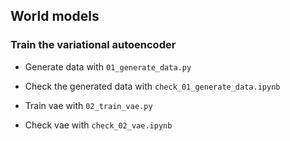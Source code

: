 ## World models

### Train the variational autoencoder
 
- Generate data with ``01_generate_data.py``

- Check the generated data with ``check_01_generate_data.ipynb``

- Train vae with ``02_train_vae.py``

- Check vae with ``check_02_vae.ipynb``

